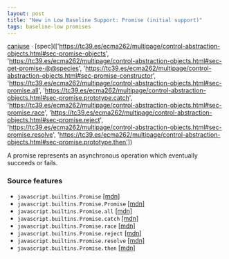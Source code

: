 ```yaml
---
layout: post
title: "New in Low Baseline Support: Promise (initial support)"
tags: baseline-low promises
---
```


[caniuse](https://caniuse.com/?search=promise) · [spec](['https://tc39.es/ecma262/multipage/control-abstraction-objects.html#sec-promise-objects', 'https://tc39.es/ecma262/multipage/control-abstraction-objects.html#sec-get-promise-@@species', 'https://tc39.es/ecma262/multipage/control-abstraction-objects.html#sec-promise-constructor', 'https://tc39.es/ecma262/multipage/control-abstraction-objects.html#sec-promise.all', 'https://tc39.es/ecma262/multipage/control-abstraction-objects.html#sec-promise.prototype.catch', 'https://tc39.es/ecma262/multipage/control-abstraction-objects.html#sec-promise.race', 'https://tc39.es/ecma262/multipage/control-abstraction-objects.html#sec-promise.reject', 'https://tc39.es/ecma262/multipage/control-abstraction-objects.html#sec-promise.resolve', 'https://tc39.es/ecma262/multipage/control-abstraction-objects.html#sec-promise.prototype.then'])

A promise represents an asynchronous operation which eventually succeeds or fails.

### Source features

- ``javascript.builtins.Promise`` [[mdn]](https://developer.mozilla.org/en-US/search?q=javascript.builtins.Promise)
- ``javascript.builtins.Promise.Promise`` [[mdn]](https://developer.mozilla.org/en-US/search?q=javascript.builtins.Promise.Promise)
- ``javascript.builtins.Promise.all`` [[mdn]](https://developer.mozilla.org/en-US/search?q=javascript.builtins.Promise.all)
- ``javascript.builtins.Promise.catch`` [[mdn]](https://developer.mozilla.org/en-US/search?q=javascript.builtins.Promise.catch)
- ``javascript.builtins.Promise.race`` [[mdn]](https://developer.mozilla.org/en-US/search?q=javascript.builtins.Promise.race)
- ``javascript.builtins.Promise.reject`` [[mdn]](https://developer.mozilla.org/en-US/search?q=javascript.builtins.Promise.reject)
- ``javascript.builtins.Promise.resolve`` [[mdn]](https://developer.mozilla.org/en-US/search?q=javascript.builtins.Promise.resolve)
- ``javascript.builtins.Promise.then`` [[mdn]](https://developer.mozilla.org/en-US/search?q=javascript.builtins.Promise.then)
